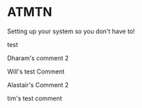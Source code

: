 # ATMTN

Setting up your system so you don't have to!

test

Dharam's comment 2

Will's test Comment

Alastair's Comment 2

tim's test comment
